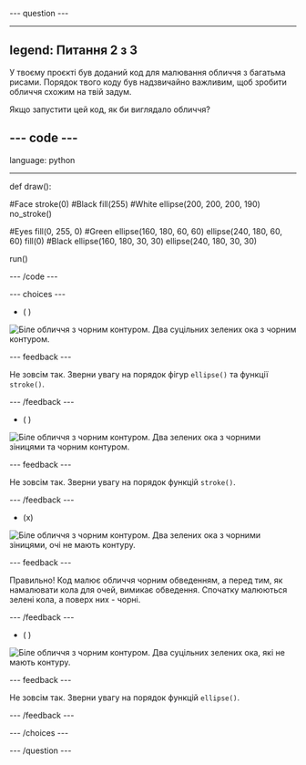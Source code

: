 --- question ---

---
legend: Питання 2 з 3
---

У твоєму проєкті був доданий код для малювання обличчя з багатьма рисами. Порядок твого коду був надзвичайно важливим, щоб зробити обличчя схожим на твій задум.

Якщо запустити цей код, як би виглядало обличчя?

--- code ---
---
language: python

---

def draw():

  #Face stroke(0) #Black fill(255) #White ellipse(200, 200, 200, 190) no_stroke()

  #Eyes fill(0, 255, 0) #Green ellipse(160, 180, 60, 60) ellipse(240, 180, 60, 60) fill(0) #Black ellipse(160, 180, 30, 30) ellipse(240, 180, 30, 30)

run()

--- /code ---

--- choices ---

- ( )

![Біле обличчя з чорним контуром. Два суцільних зелених ока з чорним контуром.](images/face1.png)

 --- feedback ---

 Не зовсім так. Зверни увагу на порядок фігур `ellipse()` та функції `stroke()`.

 --- /feedback ---

- ( )

![Біле обличчя з чорним контуром. Два зелених ока з чорними зіницями та чорним контуром.](images/face2.png)

 --- feedback ---

 Не зовсім так. Зверни увагу на порядок функцій `stroke()`.

 --- /feedback ---

- (x)

![Біле обличчя з чорним контуром. Два зелених ока з чорними зіницями, очі не мають контуру.](images/face3.png)

 --- feedback ---

 Правильно! Код малює обличчя чорним обведенням, а перед тим, як намалювати кола для очей, вимикає обведення. Спочатку малюються зелені кола, а поверх них - чорні.

 --- /feedback ---

- ( )

![Біле обличчя з чорним контуром. Два суцільних зелених ока, які не мають контуру.](images/face4.png)

 --- feedback ---

 Не зовсім так. Зверни увагу на порядок функцій `ellipse()`.

 --- /feedback ---

--- /choices ---

--- /question ---
